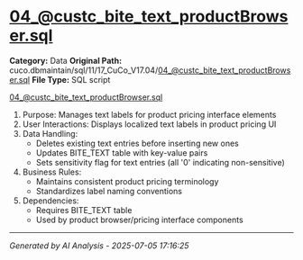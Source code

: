 # 04_@custc_bite_text_productBrowser.sql

**Category:** Data
**Original Path:** cuco.dbmaintain/sql/11/17_CuCo_V17.04/04_@custc_bite_text_productBrowser.sql
**File Type:** SQL script

04_@custc_bite_text_productBrowser.sql
1. Purpose: Manages text labels for product pricing interface elements
2. User Interactions: Displays localized text labels in product pricing UI
3. Data Handling:
   - Deletes existing text entries before inserting new ones
   - Updates BITE_TEXT table with key-value pairs
   - Sets sensitivity flag for text entries (all '0' indicating non-sensitive)
4. Business Rules:
   - Maintains consistent product pricing terminology
   - Standardizes label naming conventions
5. Dependencies:
   - Requires BITE_TEXT table
   - Used by product browser/pricing interface components

---
*Generated by AI Analysis - 2025-07-05 17:16:25*
